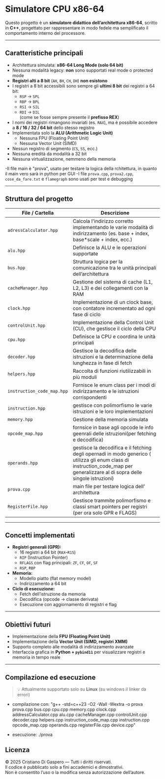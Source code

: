 # Simulatore CPU x86-64

Questo progetto è un **simulatore didattico dell’architettura x86-64**, scritto in **C++**, progettato per rappresentare in modo fedele ma semplificato il comportamento interno del processore.

---

## Caratteristiche principali
- Architettura simulata: **x86-64 Long Mode (solo 64 bit)**
- Nessuna modalità legacy: **non** sono supportati real mode o protected mode
- **Registri alti a 8 bit** (`AH`, `BH`, `CH`, `DH`) **non esistono**
- I registri a 8 bit accessibili sono sempre gli **ultimi 8 bit** dei registri a 64 bit:
  - `RSP` → `SPL`
  - `RBP` → `BPL`
  - `RSI` → `SIL`
  - `RDI` → `DIL`  
  (come se fosse sempre presente il **prefisso REX**)
- I nomi dei registri rimangono invariati (es. `RAX`), ma è possibile accedere a **8 / 16 / 32 / 64 bit** dello stesso registro
- Implementata solo la **ALU (Arithmetic Logic Unit)**
  - Nessuna FPU (Floating Point Unit)
  - Nessuna Vector Unit (SIMD)
- Nessun registro di segmento (`CS`, `SS`, ecc.)
- Nessuna eredità da modalità a 32 bit
- Nessuna virtualizzazione, nemmeno della memoria

-Il file main è "prova", usato per testare la logica della rchitettura, in quanto il main vero sarà in python per GUI
-I file `prova.cpp`, `prova2.cpp`, `cose_da_fare.txt` e `flamegraph` sono usati per test e debugging

---

## Struttura del progetto

| File / Cartella | Descrizione |
|------------------|-------------|
| `adressCalculator.hpp` | Calcola l'indirizzo corretto implementando le varie modalità di indirizzamento (es. base + index, base*scale + index, ecc.) |
| `alu.hpp` | Definisce la ALU e le operazioni supportate |
| `bus.hpp` | Struttura logica per la comunicazione tra le unità principali dell’architettura |
| `cacheManager.hpp` | Gestione del sistema di cache (L1, L2, L3) e dei collegamenti con la RAM |
| `clock.hpp` | Implementazione di un clock base, con contatore incrementato ad ogni fase di ciclo |
| `controlUnit.hpp` | Implementazione della Control Unit (CU), che gestisce il ciclo della CPU |
| `cpu.hpp` | Definisce la CPU e coordina le unità principali |
| `decoder.hpp` | Gestisce la decodifica delle istruzioni e la determinazione della lunghezza in fase di fetch |
| `helpers.hpp` | Raccolta di funzioni riutilizzabili in più moduli |
| `instruction_code_map.hpp` | Fornisce le enum class per i modi di indirizzamento e le istruzioni corrispondenti |
| `instruction.hpp` | gestisce con polimorfismo le varie istruzioni e le loro implementazioni 
| `memory.hpp` | Gestione della memoria simulata |
| `opcode_map.hpp` | fornsice in base agli opcode le info geenrali delle istruzioni(per fetching e decodifica) | 
| `operands.hpp` | gestisce la decodifica e il fetching degli opernadi in modo generico ( utilizza gli enum class di instruction_code_map per generalizzare al di sopra delle singole istruzioni) |
| `prova.cpp` | main file per testare logica dell' architettura |
| `RegisterFile.hpp` | Gestisce trammite polimorfismo e classi smart pointers per registri (per ora solo GPR e FLAGS) |


---

## Concetti implementati
- **Registri generali (GPR):**
  - 16 registri a 64 bit (`RAX`–`R15`)
  - `RIP` (Instruction Pointer)
  - `RFLAGS` con flag principali: `ZF`, `CF`, `OF`, `SF`
  - `RSP`, `RBP`
- **Memoria:**
  - Modello piatto (flat memory model)
  - Indirizzamento a 64 bit
- **Ciclo di esecuzione:**
  - Fetch dell’istruzione da memoria
  - Decodifica (opcode → classe derivata)
  - Esecuzione con aggiornamento di registri e flag

---

## Obiettivi futuri
- Implementazione della **FPU (Floating Point Unit)**
- Implementazione della **Vector Unit (SIMD, registri XMM)**
- Supporto completo alle modalità di indirizzamento avanzate
- Interfaccia grafica in **Python + `pybind11`** per visualizzare registri e memoria in tempo reale

---

## Compilazione ed esecuzione

> 💡 Attualmente supportato solo su **Linux** (su windows il linker da errori)

- compilazione con:  "g++ -std=c++23 -O2 -Wall -Wextra -o prova prova.cpp bus.cpp cpu.cpp memory.cpp clock.cpp addressCalculator.cpp alu.cpp cacheManager.cpp controlUnit.cpp decoder.cpp helpers.cpp instruction_code_map.cpp instruction.cpp opcode_map.cpp operands.cpp registerFile.cpp device.cpp"

- esecuzione: ./prova

 
## Licenza
© 2025 Cristiano Di Gaspero — Tutti i diritti riservati.  
Il codice è pubblicato solo a fini accademici e dimostrativi.  
Non è consentito l’uso o la modifica senza autorizzazione dell’autore.
